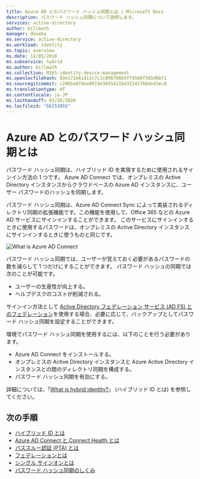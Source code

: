 ```yaml
---
title: Azure AD とのパスワード ハッシュ同期とは | Microsoft Docs
description: パスワード ハッシュ同期について説明します。
services: active-directory
author: billmath
manager: daveba
ms.service: active-directory
ms.workload: identity
ms.topic: overview
ms.date: 12/05/2018
ms.subservice: hybrid
ms.author: billmath
ms.collection: M365-identity-device-management
ms.openlocfilehash: 83e172e61411c7c1c098706b5ff4566f565d6bf1
ms.sourcegitcommit: c2065e6f0ee0919d36554116432241760de43ec8
ms.translationtype: HT
ms.contentlocale: ja-JP
ms.lasthandoff: 03/26/2020
ms.locfileid: "66253855"
---
```

# <a name="what-is-password-hash-synchronization-with-azure-ad"></a>Azure AD とのパスワード ハッシュ同期とは
パスワード ハッシュ同期は、ハイブリッド ID を実現するために使用されるサインイン方法の 1 つです。 Azure AD Connect では、オンプレミスの Active Directory インスタンスからクラウドベースの Azure AD インスタンスに、ユーザー パスワードのハッシュを同期します。

パスワード ハッシュ同期は、Azure AD Connect Sync によって実装されるディレクトリ同期の拡張機能です。この機能を使用して、Office 365 などの Azure AD サービスにサインインすることができます。 このサービスにサインインするときに使用するパスワードは、オンプレミスの Active Directory インスタンスにサインインするときに使うものと同じです。

![What is Azure AD Connect](./media/how-to-connect-password-hash-synchronization/arch1.png)

パスワード ハッシュ同期では、ユーザーが覚えておく必要があるパスワードの数を減らして 1 つだけにすることができます。 パスワード ハッシュの同期では次のことが可能です。

* ユーザーの生産性が向上する。
* ヘルプデスクのコストが削減される。  

サインイン方法として [Active Directory フェデレーション サービス (AD FS) とのフェデレーション](https://channel9.msdn.com/Series/Azure-Active-Directory-Videos-Demos/Configuring-AD-FS-for-user-sign-in-with-Azure-AD-Connect)を使用する場合、必要に応じて、バックアップとしてパスワード ハッシュ同期を設定することができます。

環境でパスワード ハッシュ同期を使用するには、以下のことを行う必要があります。

* Azure AD Connect をインストールする。  
* オンプレミスの Active Directory インスタンスと Azure Active Directory インスタンスとの間のディレクトリ同期を構成する。
* パスワード ハッシュ同期を有効にする。



詳細については、「[What is hybrid identity?](whatis-hybrid-identity.md)」 (ハイブリッド ID とは) を参照してください。




## <a name="next-steps"></a>次の手順

- [ハイブリッド ID とは](whatis-hybrid-identity.md)
- [Azure AD Connect と Connect Health とは](whatis-azure-ad-connect.md)
- [パススルー認証 (PTA) とは](how-to-connect-pta.md)
- [フェデレーションとは](whatis-fed.md)
- [シングル サインオンとは](how-to-connect-sso.md)
- [パスワード ハッシュ同期のしくみ](how-to-connect-password-hash-synchronization.md)
